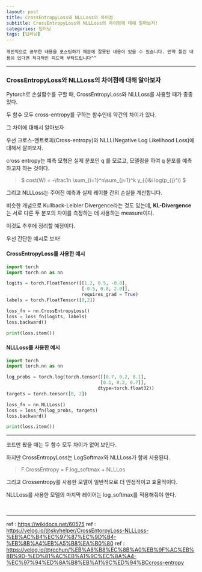 ```yaml
---
layout: post
title: CrossEntropyLoss와 NLLLoss의 차이점
subtitle: CrossEntropyLoss와 NLLLoss의 차이점에 대해 알아보자!
categories: 딥러닝
tags: [딥러닝]
---
```


`개인적으로 공부한 내용을 포스팅하기 때문에 잘못된 내용이 있을 수 있습니다. 만약 틀린 내용이 있다면 적극적인 피드백 부탁드립니다^^`

---

### CrossEntropyLoss와 NLLLoss의 차이점에 대해 알아보자

Pytorch로 손실함수를 구할 때, CrossEntropyLoss와 NLLLoss를 사용할 때가 종종 있다.

두 함수 모두 cross-entropy를 구하는 함수인데 약간의 차이가 있다.

그 차이에 대해서 알아보자

우선 크로스-엔트로피(Cross-entropy)와 NLLL(Negative Log Likelihood Loss)에 대해서 살펴보자.

cross entropy는 예측 모형은 실제 분포인 q 를 모르고, 모델링을 하여 q 분포를 예측하고자 하는 것이다.

> $ cost(W) = -\frac1n \sum_{i=1}^n\sum_{j=1}^k y_{i}&i log(p_{j}^i) $

그리고 NLLLoss는 주어진 예측과 실제 레이블 간의 손실을 계산합니다.

비슷한 개념으로 Kullback-Leibler Divergence라는 것도 있는데, **KL-Divergence**는 서로 다른 두 분포의 차이를 측정하는 데 사용하는 measure이다.

이것도 추후에 정리할 예정이다.

우선 간단한 예시로 보자!

#### CrossEntropyLoss를 사용한 예시

```Python
import torch
import torch.nn as nn

logits = torch.FloatTensor([[1.2, 0.5, -0.8],
                            [-0.5, 0.8, 2.0]],
                            requires_grad = True)
labels = torch.FloatTensor([0,2])

loss_fn = nn.CrossEntropyLoss()
loss = loss_fn(logits, labels)
loss.backward()

print(loss.item())
```

#### NLLLoss를 사용한 예시

```Python
import torch
import torch.nn as nn

log_probs = torch.log(torch.tensor([[0.7, 0.2, 0.1],
                                   [0.1, 0.2, 0.7]],
                                  dtype=torch.float32))
targets = torch.tensor([0, 2])

loss_fn = nn.NLLLoss()
loss = loss_fn(log_probs, targets)
loss.backward()

print(loss.item())
```

---

코드만 봤을 때는 두 함수 모두 차이가 없어 보인다.

하지만 CrossEntropyLoss는 LogSoftmax와 NLLLoss가 함께 사용된다.

> F.CrossEntropy = F.log_softmax + NLLLos

그리고 Crossentropy를 사용한 모델이 일반적으로 더 안정적이고 효율적이다.

NLLLoss를 사용한 모델의 마지막 레이어는 log_softmax를 적용해줘야 한다.

<br>
<hr>

ref : https://wikidocs.net/60575
ref : https://velog.io/@skyhelper/CrossEntorpyLoss-NLLLoss-%EB%AC%B4%EC%97%87%EC%9D%B4-%EB%8B%A4%EB%A5%B8%EA%B0%80
ref : https://velog.io/@rcchun/%EB%A8%B8%EC%8B%A0%EB%9F%AC%EB%8B%9D-%ED%81%AC%EB%A1%9C%EC%8A%A4-%EC%97%94%ED%8A%B8%EB%A1%9C%ED%94%BCcross-entropy
